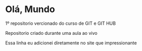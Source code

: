 # Olá, Mundo
 1º repositorio vercionado do curso de GIT e GIT HUB

 Repositorio criado durante uma aula ao vivo
 
 Essa linha eu adicionei diretamente no site que impressionante
